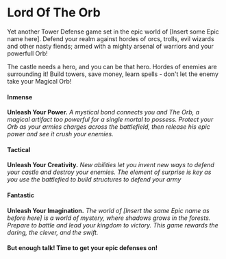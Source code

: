 
# Lord Of The Orb

Yet another Tower Defense game set in the epic world of [Insert some Epic
name here]. Defend your realm against hordes of orcs, trolls, evil wizards
and other nasty fiends; armed with a mighty arsenal of warriors and your
powerfull Orb!

The castle needs a hero, and you can be that hero. Hordes of enemies are
surrounding it! Build towers, save money, learn spells - don't let the
enemy take your Magical Orb!

#### Inmense
**Unleash Your Power.** *A mystical bond connects you and The Orb, a magical
artifact too powerful for a single mortal to possess. Protect your Orb as your
armies charges across the battlefield, then release his epic power and see it
crush your enemies.*


#### Tactical
**Unleash Your Creativity.** *New abilities let you invent new ways to defend
your castle and destroy your enemies. The element of surprise is key as you use
the battlefied to build structures to defend your army*


#### Fantastic
**Unleash Your Imagination.** *The world of [Insert the same Epic name as before
 here] is a world of mystery, where shadows grows in the forests. Prepare to
 battle and lead your kingdom to victory. This game rewards the daring, the
 clever, and the swift.*


#### But enough talk! Time to get your epic defenses on!
